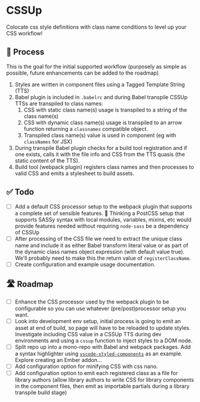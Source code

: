 # CSSUp

Colocate css style definitions with class name conditions to level up your CSS
workflow!

## 📝 Process

This is the goal for the initial supported workflow (purposely as simple as
possible, future enhancements can be added to the roadmap)

1.  Styles are written in component files using a Tagged Template String (TTS)
1.  Babel plugin is included in `.babelrc` and during Babel transpile CSSUp TTSs
    are transpiled to class names:
    1.  CSS with static class name(s) usage is transpiled to a string of the
        class name(s)
    1.  CSS with dynamic class name(s) usage is transpiled to an arrow function
        returning a `classnames` compatible object.
    1.  Transpiled class name(s) value is used in component (eg with
        `classNames` for JSX)
1.  During transpile Babel plugin checks for a build tool registration and if
    one exists, calls it with the file info and CSS from the TTS quasis (the
    static content of the TTS).
1.  Build tool (webpack plugin) registers class names and then processes to
    valid CSS and emits a stylesheet to build assets.

## ✅ Todo

* [ ] Add a default CSS processor setup to the webpack plugin that supports a
      complete set of sensible features.
      🤔 Thinking a PostCSS setup that supports SASSy syntax with local modules,
      variables, mixins, etc would provide features needed without requiring
      `node-sass` be a dependency of CSSUp
* [ ] After processing of the CSS file we need to extract the unique class name
      and include it as either Babel transform literal value or as part of the
      dynamic class names object expression (with default value true). We'll
      probably need to make this the return value of `registerClassName`.
* [ ] Create configuration and example usage documentation.

## 🛣 Roadmap

* [ ] Enhance the CSS processor used by the webpack plugin to be configurable so
      you can use whatever (pre/post)processor setup you want.
* [ ] Look into development env setup, initial process is going to emit an asset
      at end of build, so page will have to be reloaded to update styles.
      Investigate including CSS value in a CSSUp TTS during dev environments and
      using a `cssup` function to inject styles to a DOM node.
* [ ] Split repo up into a mono-repo with Babel and webpack packages. Add a
      syntax highlighter using [`vscode-styled-components`][styled] as an
      example. Explore creating an Ember addon...
* [ ] Add configuration option for minifying CSS with css nano.
* [ ] Add configuration option to emit each registered class as a file for
      library authors (allow library authors to write CSS for library components
      in the component files, then emit as importable partials during a library
      transpile build stage)

[styled]: https://github.com/styled-components/vscode-styled-components
